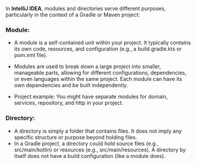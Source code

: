 In **IntelliJ IDEA**, modules and directories serve different purposes, particularly in the context of a Gradle or Maven project:

### Module:

* A module is a self-contained unit within your project.
  It typically contains its own code, resources, and configuration (e.g., a build.gradle.kts or pom.xml file).
  
* Modules are used to break down a large project into smaller, manageable parts, allowing for different configurations,
   dependencies, or even languages within the same project. Each module can have its own dependencies and be built independently.
  
* Project example: You might have separate modules for domain, services, repository, and http in your project.

### Directory:

* A directory is simply a folder that contains files. It does not imply any specific structure or purpose beyond holding files.
* In a Gradle project, a directory could hold source files (e.g., src/main/kotlin)
   or resources (e.g., src/main/resources).
  A directory by itself does not have a build configuration (like a module does).
